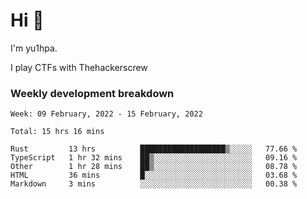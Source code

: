 # Hi 👋

I'm yu1hpa.

I play CTFs with Thehackerscrew

### Weekly development breakdown

<!--START_SECTION:waka-->
```text
Week: 09 February, 2022 - 15 February, 2022

Total: 15 hrs 16 mins

Rust         13 hrs          ███████████████████▒░░░░░   77.66 % 
TypeScript   1 hr 32 mins    ██▒░░░░░░░░░░░░░░░░░░░░░░   09.16 % 
Other        1 hr 28 mins    ██▒░░░░░░░░░░░░░░░░░░░░░░   08.78 % 
HTML         36 mins         █░░░░░░░░░░░░░░░░░░░░░░░░   03.68 % 
Markdown     3 mins          ░░░░░░░░░░░░░░░░░░░░░░░░░   00.38 % 
```
<!--END_SECTION:waka-->

